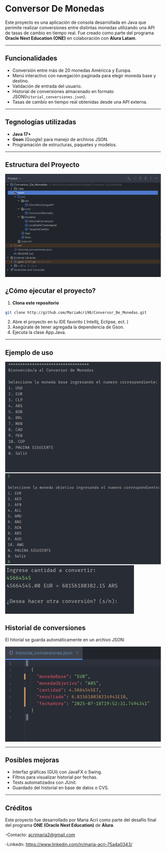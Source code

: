 # Conversor De Monedas

Este proyecto es una aplicación de consola desarrollada en Java que perimite realizar conversiones entre distintas monedas utilizando una API de tasas de cambio en tiempo real. Fue creado como parte del programa **Oracle Next Education (ONE)** en colaboración con **Alura Latam**.

---

## Funcionalidades


- Conversión entre más de 20 monedas Américca y Europa.
- Menú interactivo con navegación paginada para elegir moneda base y destino.
- Validación de entrada del usuario.
- Historial de conversiones almacenado en formato JSON(`hitorial_conversiones.json`).
- Tasas de cambio en tiempo real obtenidas desde una API externa.

 ---

 ## Tegnologías utilizadas

- **Java 17+**
- **Gson** (Google) para manejo de archivos JSON.
- Programación de estructuras, paquetes y modelos.

 ---

## Estructura del Proyecto 

![Estructura del Proyecto](img/Estructura_Proyecto.png)


##  ¿Cómo ejecutar el proyecto?
1. **Clona este repositorio**

```bash
git clone http://github.com/MariaAcri98/Conversor_De_Monedas.git
```

2. Abre el proyecto en tu IDE favorito ( Intellij, Eclipse, ect. )
3. Asegúrate de tener agregada la dependencia de Gson.
4. Ejecuta la clase App.Java.
   
---

## Ejemplo de uso

![Ejemplo de uso 1](img/Ejemplo_Uso_1.png)
![Ejemplo de uso 2](img/Ejemplo_Uso_2.png)
![Ejemplo de uso 3](img/Ejemplo_Uso_3.png)

## Historial de conversiones

El hitorial se guarda automáticamente en un archivo JSON:

![Historial_Json](img/Historial_Json.png)

---

## Posibles mejoras

- Interfaz gráficas (GUI) con JavaFX o Swing.
- Filtros para visualizar historial por fechas.
- Tests automatizados con JUnit.
- Guardado del historial en base de datos o CVS.

---

## Créditos

Este proyecto fue desarrollado por Maria Acri como parte del desafío final del programa 
**ONE (Oracle Next Education)** de **Alura**.

-Contacto: acrimaria2@gmail.com

-Linkedn: https://www.linkedin.com/in/maria-acri-75a4a0343/
